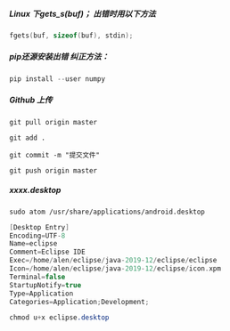 ##### Linux 下gets_s(buf)；  出错时用以下方法

```c
fgets(buf, sizeof(buf), stdin);
```

#####  pip还源安装出错 纠正方法：

```python
pip install --user numpy
```



#####  Github 上传

```
git pull origin master

git add .

git commit -m "提交文件"

git push origin master
```

##### xxxx.desktop

```
sudo atom /usr/share/applications/android.desktop
```



```c
[Desktop Entry]
Encoding=UTF-8
Name=eclipse
Comment=Eclipse IDE
Exec=/home/alen/eclipse/java-2019-12/eclipse/eclipse
Icon=/home/alen/eclipse/java-2019-12/eclipse/icon.xpm
Terminal=false
StartupNotify=true
Type=Application
Categories=Application;Development;
```

```css
chmod u+x eclipse.desktop
```